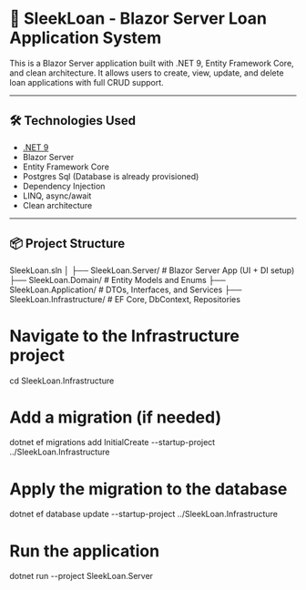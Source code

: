 # 🚀 SleekLoan - Blazor Server Loan Application System

This is a Blazor Server application built with .NET 9, Entity Framework Core, and clean architecture. It allows users to create, view, update, and delete loan applications with full CRUD support.

---

## 🛠️ Technologies Used

- [.NET 9](https://dotnet.microsoft.com/)
- Blazor Server
- Entity Framework Core
- Postgres Sql (Database is already provisioned)
- Dependency Injection
- LINQ, async/await
- Clean architecture

---

## 📦 Project Structure

SleekLoan.sln
│
├── SleekLoan.Server/ # Blazor Server App (UI + DI setup)
├── SleekLoan.Domain/ # Entity Models and Enums
├── SleekLoan.Application/ # DTOs, Interfaces, and Services
├── SleekLoan.Infrastructure/ # EF Core, DbContext, Repositories

# Navigate to the Infrastructure project
cd SleekLoan.Infrastructure

# Add a migration (if needed)
dotnet ef migrations add InitialCreate --startup-project ../SleekLoan.Infrastructure

# Apply the migration to the database
dotnet ef database update --startup-project ../SleekLoan.Infrastructure

# Run the application
dotnet run --project SleekLoan.Server

